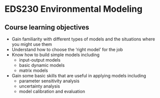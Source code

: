 # EDS230 Environmental Modeling

## Course learning objectives
- Gain familiarity with different types of models and the situations where you might use them
- Understand how to choose the ‘right model’ for the job
- Know how to build simple models including
  - input-output models
  - basic dynamic models
  - matrix models
- Gain some basic skills that are useful in applying models including
  - parameter sensitivity analysis
  - uncertainty analysis
  - model calibration and evaluation
